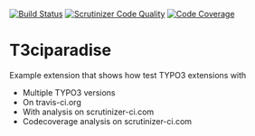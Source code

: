 [![Build Status](https://travis-ci.org/timohund/t3ciparadise.svg?branch=master)](https://travis-ci.org/timohund/t3ciparadise)
[![Scrutinizer Code Quality](https://scrutinizer-ci.com/g/timohund/t3ciparadise/badges/quality-score.png?b=master)](https://scrutinizer-ci.com/g/timohund/t3ciparadise/?branch=master)
[![Code Coverage](https://scrutinizer-ci.com/g/timohund/t3ciparadise/badges/coverage.png?b=master)](https://scrutinizer-ci.com/g/timohund/t3ciparadise/?branch=master)

# T3ciparadise

Example extension that shows how test TYPO3 extensions with

* Multiple TYPO3 versions
* On travis-ci.org
* With analysis on scrutinizer-ci.com
* Codecoverage analysis on scrutinizer-ci.com
